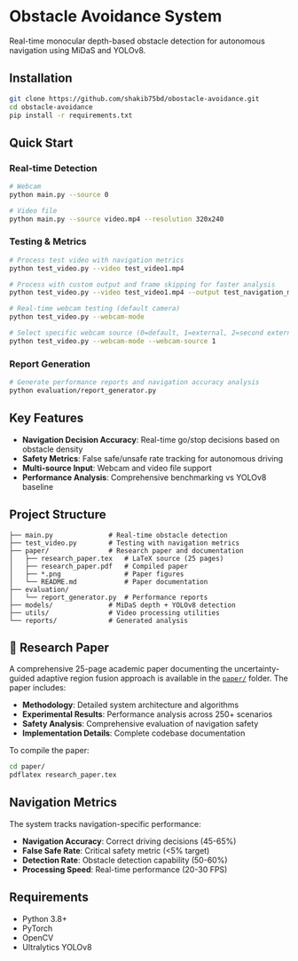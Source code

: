 # Obstacle Avoidance System

Real-time monocular depth-based obstacle detection for autonomous navigation using MiDaS and YOLOv8.

## Installation

```bash
git clone https://github.com/shakib75bd/obostacle-avoidance.git
cd obstacle-avoidance
pip install -r requirements.txt
```

## Quick Start

### Real-time Detection

```bash
# Webcam
python main.py --source 0

# Video file
python main.py --source video.mp4 --resolution 320x240
```

### Testing & Metrics

```bash
# Process test video with navigation metrics
python test_video.py --video test_video1.mp4

# Process with custom output and frame skipping for faster analysis
python test_video.py --video test_video1.mp4 --output test_navigation_metrics.mp4 --skip-frames 4

# Real-time webcam testing (default camera)
python test_video.py --webcam-mode

# Select specific webcam source (0=default, 1=external, 2=second external, etc.)
python test_video.py --webcam-mode --webcam-source 1
```

### Report Generation

```bash
# Generate performance reports and navigation accuracy analysis
python evaluation/report_generator.py
```

## Key Features

- **Navigation Decision Accuracy**: Real-time go/stop decisions based on obstacle density
- **Safety Metrics**: False safe/unsafe rate tracking for autonomous driving
- **Multi-source Input**: Webcam and video file support
- **Performance Analysis**: Comprehensive benchmarking vs YOLOv8 baseline

## Project Structure

```
├── main.py              # Real-time obstacle detection
├── test_video.py        # Testing with navigation metrics
├── paper/               # Research paper and documentation
│   ├── research_paper.tex   # LaTeX source (25 pages)
│   ├── research_paper.pdf   # Compiled paper
│   ├── *.png                # Paper figures
│   └── README.md            # Paper documentation
├── evaluation/
│   └── report_generator.py  # Performance reports
├── models/              # MiDaS depth + YOLOv8 detection
├── utils/               # Video processing utilities
└── reports/             # Generated analysis
```

## 📄 Research Paper

A comprehensive 25-page academic paper documenting the uncertainty-guided adaptive region fusion approach is available in the [`paper/`](paper/) folder. The paper includes:

- **Methodology**: Detailed system architecture and algorithms
- **Experimental Results**: Performance analysis across 250+ scenarios
- **Safety Analysis**: Comprehensive evaluation of navigation safety
- **Implementation Details**: Complete codebase documentation

To compile the paper:

```bash
cd paper/
pdflatex research_paper.tex
```

## Navigation Metrics

The system tracks navigation-specific performance:

- **Navigation Accuracy**: Correct driving decisions (45-65%)
- **False Safe Rate**: Critical safety metric (<5% target)
- **Detection Rate**: Obstacle detection capability (50-60%)
- **Processing Speed**: Real-time performance (20-30 FPS)

## Requirements

- Python 3.8+
- PyTorch
- OpenCV
- Ultralytics YOLOv8
